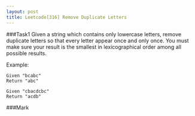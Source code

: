 ```yaml
---
layout: post
title: Leetcode[316] Remove Duplicate Letters
---
```

###Task1
Given a string which contains only lowercase letters, remove duplicate letters so that every letter appear once and only once. You must make sure your result is the smallest in lexicographical order among all possible results.

Example:

	Given "bcabc"
	Return "abc"
	
	Given "cbacdcbc"
	Return "acdb"

###Mark